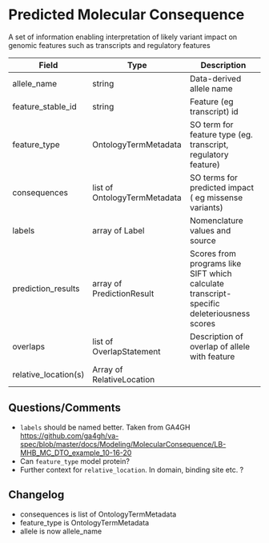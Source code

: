 # Predicted Molecular Consequence

A set of information enabling interpretation of likely variant impact on genomic features such as transcripts and regulatory features

| Field             | Type            | Description
|-------------------|-----------------|---------------------
| allele_name           | string          | Data-derived allele name
| feature_stable_id | string          | Feature (eg transcript) id
| feature_type      | OntologyTermMetadata        | SO term for feature type (eg. transcript, regulatory feature)
| consequences      | list of OntologyTermMetadata           | SO terms for predicted impact ( eg missense variants)
| labels            | array of Label  | Nomenclature values and source
| prediction_results | array of PredictionResult | Scores from programs like SIFT which calculate transcript-specific deleteriousness scores
| overlaps           | list of OverlapStatement | Description of overlap of allele with feature
| relative_location(s) | Array of RelativeLocation | 

## Questions/Comments
* `labels` should be named better. Taken from GA4GH https://github.com/ga4gh/va-spec/blob/master/docs/Modeling/MolecularConsequence/LB-MHB_MC_DTO_example_10-16-20
* Can `feature_type` model protein?
* Further context for `relative_location`. In domain, binding site etc. ?

## Changelog
* consequences is  list of OntologyTermMetadata    
* feature_type is OntologyTermMetadata
* allele is now allele_name

























